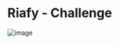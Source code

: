 # Riafy - Challenge
![image](https://user-images.githubusercontent.com/32489433/189482368-348ea41b-215f-4a9f-9a90-a439b40fe059.png)

